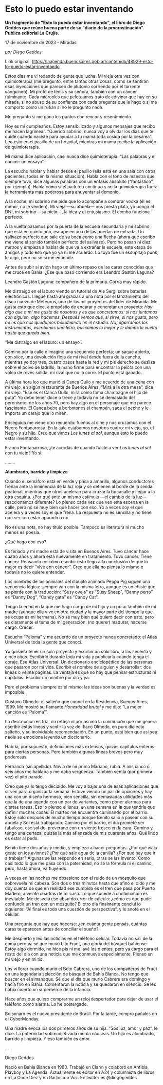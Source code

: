 # Esto lo puedo  estar inventando

**Un fragmento de "Esto lo puedo estar inventando", el libro de Diego Geddes que reúne buena parte de su "diario de la procrastinación". Publica editorial La Crujía.**

17 de noviembre de 2023 - Miradas

_por Diego Geddes_

Link original: https://laagenda.buenosaires.gob.ar/contenido/48929-esto-lo-puedo-estar-inventando



Estos días me vi rodeado de gente que lucha. Mi vieja otra vez con quimioterapia (me pregunto, entre tantas otras cosas, cómo se sentirán esas inyecciones que parecen de plutonio corriendo por el torrente sanguíneo). Mi profe de tenis y su señora, también con un cáncer fulminante. Cada miércoles que peloteamos trato de adivinar qué hay en su mirada, si no abuso de su confianza con cada pregunta que le hago o si me comporto como un rufián si no le pregunto nada.




Me pregunto si me gana los puntos con rencor y resentimiento.




Hoy es mi cumpleaños. Estoy sensibilizado y algunos mensajes que recibo me hacen lagrimear. “Querido sobrino, nunca voy a olvidar los días que te cuidé cuando naciste para ayudar a tu mamá toda cosida por la cesárea”. Leo esto en el pasillo de un hospital, mientras mi mamá recibe la aplicación de quimioterapia.




Mi mamá dice aplicación, casi nunca dice quimioterapia: “Las palabras y el cáncer: un ensayo”.




La escucho hablar y hablar desde el pasillo (ella está en una sala con otros pacientes, todos en la misma situación). Habla con el tono de maestra que siempre tuvo, dice algunas palabras con un énfasis absoluto (“fantástico”, por ejemplo). Habla como si el parloteo continuo y no la quimioterapia fuera la herramienta más poderosa para ahuyentar al demonio.




A la noche, mi sobrino me pide que lo acompañe a comprar vodka (él es menor, no le venden). Mi vieja —su abuela— nos presta plata, yo pongo el DNI, mi sobrino —su nieto—, la idea y el entusiasmo. El combo funciona perfecto.




A la vuelta pasamos por la puerta de la escuela secundaria y mi sobrino, que está en quinto año, escupe en una de las puertas de entrada. Un salivazo perfecto que sale de su boca como una flecha (ahora que escribo me viene el sonido también perfecto del salivazo). Pero no pasan ni diez metros y empieza a hablar de que va a extrañar la escuela, esta etapa de amigos y todo eso que yo ya ni me acuerdo. Lo tuyo fue un escupitajo punk, le digo, pero no sé si me entiende.




Antes de subir al avión hago un último repaso de las caras conocidas que me crucé en Bahía. ¿Ese que pasó corriendo era Leandro Gastón Laguna?




Leandro Gastón Laguna: compañero de la primaria. Corría muy rápido.




Me distraigo en el laburo viendo un tutorial de Ale Sergi sobre baterías electrónicas. Llegué hasta ahí gracias a una nota por el lanzamiento del disco nuevo de Meteoros, uno de los mil proyectos del líder de Miranda. Me gusta esto que dice, a propósito de encarar y concretar un proyecto: *Hay algo que a mí me gusta de nosotros y es que concretamos: si nos juntamos con alguien, algo hacemos. Después vemos qué, si sirve, si nos gusta, pero no es que nos quedamos boludeando en el estudio. No, agarramos los instrumentos, escribimos una letra, buscamos lo mejor y le damos la vuelta hasta que queda bien.*




“Me distraigo en el laburo: un ensayo”.




Camino por la calle e imagino una secuencia perfecta; un saque abierto, con *slice*, una devolución floja de mi rival desde fuera de la cancha, mientras yo doy tres, cuatro pasos hasta la red y mi pie derecho se desliza sobre el polvo de ladrillo, la mano firme para encontrar la pelota con una volea de revés sólida, mi rival que no la corre. El punto está ganado.




A última hora leo que murió el Canca Gullo y me acuerdo de una cena con mi viejo, en algún restaurante de Buenos Aires. “Mirá a la otra mesa”, dice mi viejo. “Ese es el Canca Gullo, mirá como toma champagne el hijo de puta”. Yo debo tener doce o trece y todavía no sé demasiado del peronismo, de los años 70, pero hay algo en el personaje que me parece fascinante. El Canca bebe a borbotones el champán, saca el pecho y le importa un carajo que lo miren.




Enseguida me viene otro recuerdo: fuimos al cine y nos cruzamos con el Negro Fontanarrosa. En la sala estábamos nosotros cuatro: mi viejo, yo, el Negro y su hijo. Creo que vimos *Los lunes al sol*, aunque esto lo puedo estar inventando.




Franco Fontanarrosa, ¿te acordás de cuando fuiste a ver *Los lunes al sol* con tu viejo? Yo sí.




........




**Alumbrado, barrido y limpieza**




Cuando el semáforo está en verde y pasa a amarillo, algunos conductores frenan ante la inminencia de la luz roja y se detienen al borde de la senda peatonal, mientras que otros aceleran para cruzar la bocacalle y llegar a la otra esquina. ¿Por qué ante un mismo estímulo —el cambio de la luz— reaccionamos diferente? Lo pienso cada vez que veo esta escena en la calle, pero no sé muy bien qué hacer con eso. Yo a veces soy el que acelera y a veces soy el que frena. La respuesta no es sencilla y no tiene que ver con estar apurado o no.




No es una nota, no hay título posible. Tampoco es literatura ni mucho menos es poesía.




¿Qué hago con eso?




Es feriado y mi madre está de visita en Buenos Aires. Tuvo cáncer hace cuatro años y ahora está nuevamente en tratamiento. Tuvo cáncer. Tiene cáncer. Pensando en cómo escribir esto llego a la conclusión de que lo mejor es decir “vive con cáncer”. Creo que ella no piensa lo mismo o todavía no lo quiere entender.




Los nombres de los animales del dibujito animado Peppa Pig siguen una secuencia lógica: siempre van con la misma letra, aunque es un chiste que se pierde con la traducción: “Susy oveja” es “Susy Sheep”, “Danny perro” es “Danny Dog”, “Candy gata” es “Candy Cat”.




Tengo la edad en la que me hago cargo de mi hijo y un poco también de mi madre (aunque ella vive en otra ciudad y la mayor parte del tiempo la que se ocupa es mi hermana). No sé muy bien qué quiero decir con esto, pero es claramente el tema de mi generación: (no querer) madurar, hacerse cargo. Crecer.




Escucho “Paloma” y me acuerdo de un proyecto nunca concretado: el Atlas Universal de toda la gente que conocí.




Yo quisiera tener un solo proyecto y escribir un solo libro, a los sesenta y cinco años. Escribirlo durante toda mi vida y publicarlo cuando tenga el coraje. Ese Atlas Universal. Un diccionario enciclopédico de las personas que pasaron por mi vida. Escribir el nombre de alguien y desarrollar: dos líneas o veinte páginas. La ventaja es que no hay que pensar estructuras ni capítulos. Escribir un nombre por día y ya.




Pero el problema siempre es el mismo: las ideas son buenas y la verdad es imposible.




Gustavo Olmedo: el salteño que conocí en la Residencia, Buenos Aires, 1999. Me mostró su flamante *Honestidad brutal* y me dijo: “La mejor canción es ‘Paloma’”.




La descripción es fría, no refleja ni por asomo la conmoción que me genera escribir estas líneas y sentir la voz del flaco Olmedo, en puro dialecto salteño, y su inolvidable recomendación. En un punto, está bien que así sea: nadie se emociona leyendo un diccionario.




Habría, por supuesto, definiciones más extensas, quizás capítulos enteros para ciertas personas. Pero también algunas líneas breves pero muy poderosas.




Fernanda (sin apellido). Novia de mi primo Mariano, rubia. A mis cinco o seis años me hablaba y me daba vergüenza. También sentía (por primera vez) el pito parado.




Creo que ya lo tengo decidido. Me voy a bajar una de esas aplicaciones que sirven para organizar la semana. Estuve viendo un par de opciones y hay una con un diseño hermoso, bien sencilla, sin demasiadas utilidades más que la de una agenda con un par de variantes, como poner alarmas para ciertas tareas. Eso lo pienso el lunes, en una semana en la que tendría que definir muchas cosas. El martes me encuentra caminando por el barrio. Estoy solo después de mucho tiempo porque Benito salió a pasear con su abuela y Sol está trabajando. Camino por el barrio, el día promete ser fabuloso, ese sol del preverano con un viento fresco en la cara. Camino y tengo una certeza, quizás la más afianzada de mis cuarenta años. Qué lindo es estar al pedo.




Benito tiene dos años y medio, y empieza a hacer preguntas. ¿Por qué viaja gente en los aviones? ¿Por qué sale agua de la canilla? ¿Por qué hay que ir a trabajar? Algunas se las respondo en serio, otras se las invento. Como casi todo lo que me pasa con la paternidad, no sé la fórmula ni el camino, pero, hasta ahora, va fluyendo.




A veces en las noches me obsesiono con el ruido de un mosquito que sobrevuela mi cabeza. Son dos o tres minutos hasta que afino el oído y me doy cuenta de que en realidad ese zumbido es el tren que pasa por Puerto Madero, a veinte cuadras de mi casa. Lo que sucede a continuación es inevitable. Me desvela ese absurdo error de cálculo: ¿cómo es que pude confundir un tren con un mosquito? El otro día finalmente concluí lo siguiente: “Al final es todo una cuestión de perspectiva”, y lo anoté en el celular.




Una pregunta que hay que hacerse: ¿en cuánta gente pensás, cuántas caras te aparecen antes de conciliar el sueño?




Me despierto y leo las noticias en el teléfono celular. Todavía no salí de la cama pero ya sé que murió Lito Fruet, una gloria del básquet bahiense. Estoy algo dormido, no hice pis ni me lavé los dientes, pero ya cargo para el resto del día con una noticia que me conmueve especialmente. Pienso en mi viejo y en mi tío.




Los vi llorar cuando murió el Beto Cabrera, uno de los compañeros de Fruet en una legendaria selección de básquet de Bahía Blanca. No tengo que buscar en el almanaque. Sé que el día que murió Cabrera era domingo y hacía frío en Bahía. Comentaron la noticia y se quedaron en silencio. Se les había muerto un superhéroe de la infancia.




Hace años que quiero comprarme un reloj despertador para dejar de usar el teléfono como alarma. Lo he postergado.




Bolsonaro es el nuevo presidente de Brasil. Por la tarde, compro pañales en el CyberMonday.




Una madre evoca los dos primeros años de su hija: “Sos luz, amor y paz”, le dice. La paternidad sobreadjetivada me da náuseas. Un hijo es alumbrado, barrido y limpieza. Y eso también es amor.




\_\_




Diego Geddes




Nació en Bahía Blanca en 1980. Trabajó en Clarín y colaboró en Anfibia, Playboy y La Agenda. Actualmente es editor en A24 y columnista de libros en La Once Diez y en Radio con Voz. En twitter es @diegogeddes



